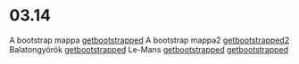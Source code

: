 # 03.14
 A bootstrap mappa [getbootstrapped](https://github.com/peterkovacs155/03.14/tree/main/bootstrap)
A bootstrap mappa2 [getbootstrapped2](https://github.com/peterkovacs155/03.14/tree/main/bootstrap2)
Balatongyörök [getbootstrapped](https://github.com/peterkovacs155/03.14/tree/main/balatongy%C3%B6r%C3%B6k)
Le-Mans [getbootstrapped](https://github.com/peterkovacs155/03.14/tree/main/le-mans)
 [getbootstrapped](https://github.com/peterkovacs155/03.14/tree/main/bubosbanka)
